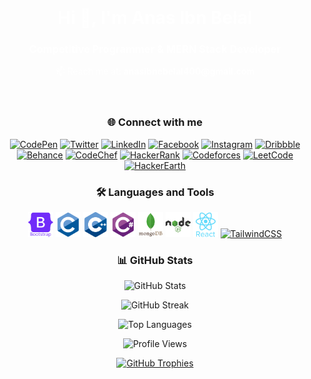 <div align="center" style="background: url('https://source.unsplash.com/1600x900/?programming,code'); background-size: cover; padding: 20px; border-radius: 10px; color: white;"> <h1>Hi 👋, I'm Anas Ibn Belal</h1> <h3>Competitive Programmer & MERN Stack Developer</h3> <p>📫 Reach me at: <strong>anasibnebelal400@gmail.com</strong></p> </div>
<h3 align="center">🌐 Connect with me</h3> <div align="center"> <a href="https://codepen.io/anas20023" target="_blank"><img src="https://raw.githubusercontent.com/rahuldkjain/github-profile-readme-generator/master/src/images/icons/Social/codepen.svg" alt="CodePen" height="40" width="40" /></a> <a href="https://twitter.com/yorder950620" target="_blank"><img src="https://raw.githubusercontent.com/rahuldkjain/github-profile-readme-generator/master/src/images/icons/Social/twitter.svg" alt="Twitter" height="40" width="40" /></a> <a href="https://linkedin.com/in/anasibelal004" target="_blank"><img src="https://raw.githubusercontent.com/rahuldkjain/github-profile-readme-generator/master/src/images/icons/Social/linked-in-alt.svg" alt="LinkedIn" height="40" width="40" /></a> <a href="https://fb.com/anasib2000004" target="_blank"><img src="https://raw.githubusercontent.com/rahuldkjain/github-profile-readme-generator/master/src/images/icons/Social/facebook.svg" alt="Facebook" height="40" width="40" /></a> <a href="https://instagram.com/alpha000w" target="_blank"><img src="https://raw.githubusercontent.com/rahuldkjain/github-profile-readme-generator/master/src/images/icons/Social/instagram.svg" alt="Instagram" height="40" width="40" /></a> <a href="https://dribbble.com/creatiivehive02" target="_blank"><img src="https://raw.githubusercontent.com/rahuldkjain/github-profile-readme-generator/master/src/images/icons/Social/dribbble.svg" alt="Dribbble" height="40" width="40" /></a> <a href="https://www.behance.net/creatiivehive02" target="_blank"><img src="https://raw.githubusercontent.com/rahuldkjain/github-profile-readme-generator/master/src/images/icons/Social/behance.svg" alt="Behance" height="40" width="40" /></a> <a href="https://www.codechef.com/users/anasibnebelal4" target="_blank"><img src="https://cdn.jsdelivr.net/npm/simple-icons@3.1.0/icons/codechef.svg" alt="CodeChef" height="40" width="40" /></a> <a href="https://www.hackerrank.com/anasibnebelal400" target="_blank"><img src="https://raw.githubusercontent.com/rahuldkjain/github-profile-readme-generator/master/src/images/icons/Social/hackerrank.svg" alt="HackerRank" height="40" width="40" /></a> <a href="https://codeforces.com/profile/alpha004" target="_blank"><img src="https://raw.githubusercontent.com/rahuldkjain/github-profile-readme-generator/master/src/images/icons/Social/codeforces.svg" alt="Codeforces" height="40" width="40" /></a> <a href="https://www.leetcode.com/anas20023" target="_blank"><img src="https://raw.githubusercontent.com/rahuldkjain/github-profile-readme-generator/master/src/images/icons/Social/leet-code.svg" alt="LeetCode" height="40" width="40" /></a> <a href="https://www.hackerearth.com/@alpha004" target="_blank"><img src="https://raw.githubusercontent.com/rahuldkjain/github-profile-readme-generator/master/src/images/icons/Social/hackerearth.svg" alt="HackerEarth" height="40" width="40" /></a> </div>
<h3 align="center">🛠️ Languages and Tools</h3> <div align="center"> <a href="https://getbootstrap.com" target="_blank"><img src="https://raw.githubusercontent.com/devicons/devicon/master/icons/bootstrap/bootstrap-plain-wordmark.svg" alt="Bootstrap" width="40" height="40" /></a> <a href="https://www.cprogramming.com/" target="_blank"><img src="https://raw.githubusercontent.com/devicons/devicon/master/icons/c/c-original.svg" alt="C" width="40" height="40" /></a> <a href="https://www.w3schools.com/cpp/" target="_blank"><img src="https://raw.githubusercontent.com/devicons/devicon/master/icons/cplusplus/cplusplus-original.svg" alt="C++" width="40" height="40" /></a> <a href="https://www.w3schools.com/cs/" target="_blank"><img src="https://raw.githubusercontent.com/devicons/devicon/master/icons/csharp/csharp-original.svg" alt="C#" width="40" height="40" /></a> <a href="https://www.mongodb.com/" target="_blank"><img src="https://raw.githubusercontent.com/devicons/devicon/master/icons/mongodb/mongodb-original-wordmark.svg" alt="MongoDB" width="40" height="40" /></a> <a href="https://nodejs.org" target="_blank"><img src="https://raw.githubusercontent.com/devicons/devicon/master/icons/nodejs/nodejs-original-wordmark.svg" alt="Node.js" width="40" height="40" /></a> <a href="https://reactjs.org/" target="_blank"><img src="https://raw.githubusercontent.com/devicons/devicon/master/icons/react/react-original-wordmark.svg" alt="React" width="40" height="40" /></a> <a href="https://tailwindcss.com/" target="_blank"><img src="https://www.vectorlogo.zone/logos/tailwindcss/tailwindcss-icon.svg" alt="TailwindCSS" width="40" height="40" /></a> <!-- Add additional tools as required --> </div>
<div align="center"> <h3>📊 GitHub Stats</h3> <p> <img src="https://github-readme-stats.vercel.app/api?username=anas20023&show_icons=true&locale=en" alt="GitHub Stats" /> </p> <p> <img src="https://github-readme-streak-stats.herokuapp.com/?user=anas20023&" alt="GitHub Streak" /> </p> <p> <img src="https://github-readme-stats.vercel.app/api/top-langs?username=anas20023&show_icons=true&locale=en&layout=compact" alt="Top Languages" /> </p> </div>
<div align="center"> <img src="https://komarev.com/ghpvc/?username=anas20023&label=Profile%20views&color=0e75b6&style=flat" alt="Profile Views" /> <p> <a href="https://github.com/ryo-ma/github-profile-trophy"><img src="https://github-profile-trophy.vercel.app/?username=anas20023" alt="GitHub Trophies" /></a> </p> </div>
